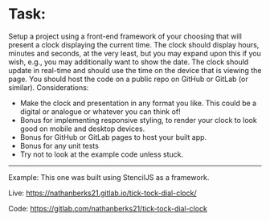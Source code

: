 # Task:
Setup a project using a front-end framework of your choosing that will present a clock
displaying the current time. The clock should display hours, minutes and seconds, at the
very least, but you may expand upon this if you wish, e.g., you may additionally want to
show the date. The clock should update in real-time and should use the time on the device
that is viewing the page. You should host the code on a public repo on GitHub or GitLab (or
similar).
Considerations:
- Make the clock and presentation in any format you like. This could be a digital or
analogue or whatever you can think of!
- Bonus for implementing responsive styling, to render your clock to look good on
mobile and desktop devices.
- Bonus for GitHub or GitLab pages to host your built app.
- Bonus for any unit tests
- Try not to look at the example code unless stuck.

___

Example:
This one was built using StencilJS as a framework.

Live: https://nathanberks21.gitlab.io/tick-tock-dial-clock/

Code: https://gitlab.com/nathanberks21/tick-tock-dial-clock